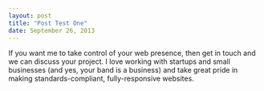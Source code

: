 ```yaml
---
layout: post
title: "Post Test One"
date: September 26, 2013
---
```


If you want me to take control of your web presence, then get in touch and we can discuss your project. I love working with startups and small businesses (and yes, your band is a business) and take great pride in making standards-compliant, fully-responsive websites.
